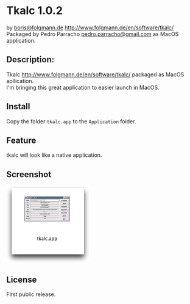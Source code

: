 # Tkalc 1.0.2
by boris@folgmann.de <http://www.folgmann.de/en/software/tkalc/>  
Packaged by Pedro Parracho <pedro.parracho@gmail.com> as MacOS application.

## Description:
Tkalc <http://www.folgmann.de/en/software/tkalc/> packaged as MacOS apllication.  
I'm bringing this great application to easier launch in MacOS.
 
## Install
Copy the folder `tkalc.app` to the `Application` folder.

## Feature
tkalc will look like a native application.

## Screenshot

![ScreenShot](screenshot.png)

## License
First public release.